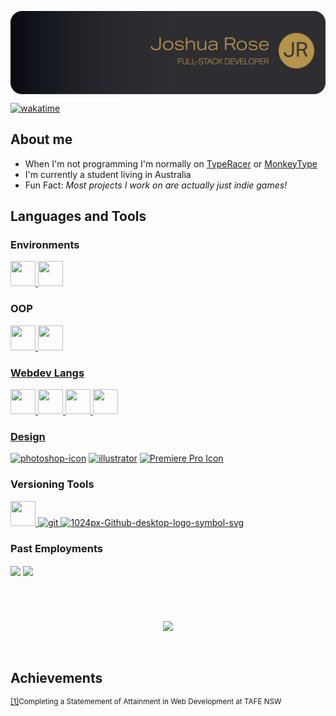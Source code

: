 <html>

<p>

<a href="https://github.com/JoshuaDanielRose">

<img align="center" src="https://github.com/JoshuaDanielRose/JoshuaDanielRose/blob/main/res/MAIN.jpg?raw=true"/>

</a>

[![wakatime](https://wakatime.com/badge/user/a66594a7-985e-4e5a-b4f6-67f60753b462.svg?style=for-the-badge)](https://wakatime.com/@a66594a7-985e-4e5a-b4f6-67f60753b462)

</p>

<h2 align="left">About me</h2>

<p align="left" width="20px">

<ul>

<li>When I'm not programming I'm normally on <a href="https://play.typeracer.com/">TypeRacer</a> or <a href="https://monkeytype.com/">MonkeyType</a></li>

<li>I'm currently a student living in Australia</li>

<li>Fun Fact: <i>Most projects I work on are actually just indie games!</i></li>

</ul>

</p>

<p>

<p>

<h2 align="left">Languages and Tools</h2>

<!-- <img src="https://skillicons.dev/icons?i=vim,py,html,css,neovim,cs,git,githubactions"/> -->

<h3 align="left">Environments</h3>
<a href="https://github.com/neovim/neovim"><img src="https://upload.wikimedia.org/wikipedia/commons/3/3a/Neovim-mark.svg" alt"image" width="40" height="40" border="0"/>
<a href="https://code.visualstudio.com/"><img src="https://upload.wikimedia.org/wikipedia/commons/thumb/9/9a/Visual_Studio_Code_1.35_icon.svg/2048px-Visual_Studio_Code_1.35_icon.svg.png" alt"image" width="40" height="40" border="0"/></a>

<h3>OOP</h3>
<a href="https://cplusplus.com/"><img src="https://skillicons.dev/icons?i=cpp" alt"image" width="40" height="40" border="0"/></>
<a href="https://www.python.org/"><img src="https://cdn.jsdelivr.net/npm/@programming-languages-logos/python@0.0.0/python.png" alt"image" width="40" height="40" border="0"/></>

<h3>Webdev Langs</h3>
<a href="https://developer.mozilla.org/en-US/docs/Web/HTML"><img src="https://skillicons.dev/icons?i=html" alt"image" width="40" height="40" border="0"/></>
  <a href="https://daringfireball.net/projects/markdown/syntax"><img src="https://skillicons.dev/icons?i=md&theme=dark" alt"image" width="40" height="40" border="0"/></>
<a href="https://developer.mozilla.org/en-US/docs/Web/CSS"><img src="https://skillicons.dev/icons?i=css" alt"image" width="40" height="40" border="0"/></>
<a href="https://flask.palletsprojects.com/en/2.2.x/"><img src="https://skillicons.dev/icons?i=flask&theme=dark" alt"image" width="40" height="40" border="0"/></>
<!-- <a href="https://flask.palletsprojects.com/en/2.2.x/"><img src="https://cdn.freebiesupply.com/logos/thumbs/2x/flask-logo.png" alt"image" width="55" height="40" border="0"/></> -->


<h3>Design</h3>
<a href="https://www.adobe.com/au/products/photoshop.html" target="_blank" rel="noreferrer"><img src="https://cia.imgix.net/files/blog/full/image238.jpg" alt="photoshop-icon" border="0" width="40" height="40"/></a>
<a href="https://www.adobe.com/au/products/illustrator.html" target="_blank" rel="noreferrer"><img src="https://www.vectorlogo.zone/logos/adobe_illustrator/adobe_illustrator-icon.svg" alt="illustrator" width="40" height="40"/></a>
<a href="https://www.adobe.com/au/products/premiere.html" target="_blank" rel="noreferrer"><img src="https://upload.wikimedia.org/wikipedia/commons/thumb/f/f2/Adobe_Premiere_Pro_Logo.svg/1200px-Adobe_Premiere_Pro_Logo.svg.png" alt="Premiere Pro Icon" width="40" height="40"/></a>

<h3>Versioning Tools</h3>
<a href="https://about.gitlab.com/"><img src="https://user-images.githubusercontent.com/101031214/189024231-f624d473-0c42-402a-97ab-a464b208b5ef.png" alt"image" width="40" height="40" border="0"/></>
<a href="https://git-scm.com/" target="_blank" rel="noreferrer"><img src="https://www.vectorlogo.zone/logos/git-scm/git-scm-icon.svg" alt="git" width="40" height="40"/> </a>
<a href="https://desktop.github.com/"><img src="https://i.ibb.co/7KZpZkL/1024px-Github-desktop-logo-symbol-svg.png" height="40" width="40" alt="1024px-Github-desktop-logo-symbol-svg" border="0"></a>


</p>

<p>

<h3 align="left">Past Employments</h3>

<a href="https://www.bravurasolutions.com/australia/">

<img align="center" height=65 src="https://cpp-prod-seek-company-image-uploads.s3.ap-southeast-2.amazonaws.com/814426/logo/657ae531-bcca-11ea-86d1-e52bae5cc086.png"></img></a>
<a href="https://centelon.com/">
<img align="center" height="80" src="https://res.cloudinary.com/crunchbase-production/image/upload/c_lpad,f_auto,q_auto:eco,dpr_1/cihaxvnkshd6s5flqmut"/>

</a>

<h2>&nbsp</h2>

</p>

</p>

<p align="center">

<img width=670 src="https://wakatime.com/share/@JoshuaDanielRose/e2ba8d26-2211-4707-b990-3eff8cd96e4d.svg"/>

</p>

<br>

<h2>Achievements</h2>

<p>

<p align="left"><sup><a href="#about-me">[1]</a>Completing a Statemement of Attainment in Web Development at TAFE NSW</sup></p>

</p>

</html
